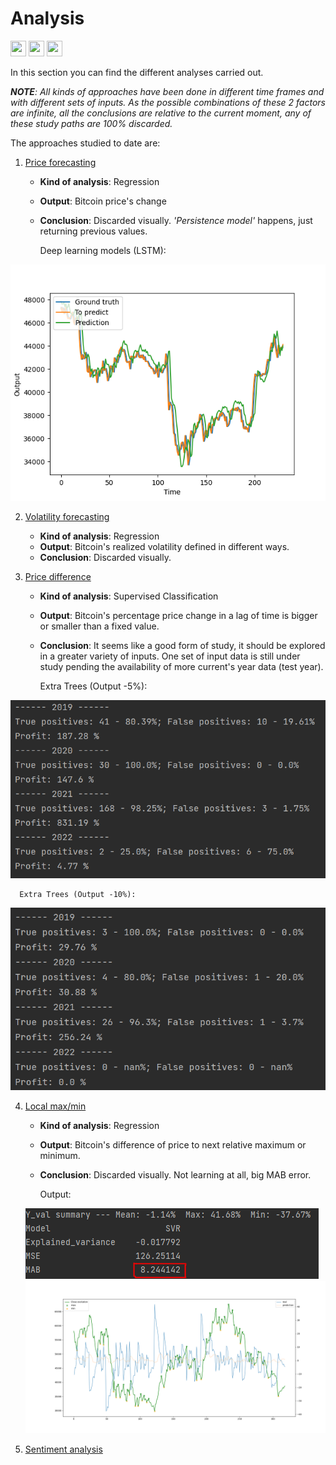 # Analysis
<img height="25" width="25" src="https://unpkg.com/simple-icons@v6/icons/python.svg"/> <img height="25" width="25" src="https://unpkg.com/simple-icons@v6/icons/pytorch.svg"/> <img height="25" width="25" src="https://unpkg.com/simple-icons@v6/icons/scikitlearn.svg"/>

In this section you can find the different analyses carried out.  

_**NOTE**: All kinds of approaches have been done in different time frames and with different sets of inputs. As the possible combinations of these 2 factors are infinite, all the conclusions are relative to the current moment, any of these study paths are 100% discarded._

The approaches studied to date are:

1. [Price forecasting](Price_forecast)

    - **Kind of analysis**: Regression 
    - **Output**: Bitcoin price's change
    - **Conclusion**: Discarded visually. _'Persistence model'_ happens, just returning previous values.
   

      Deep learning models (LSTM):

<img src="https://github.com/pvillegasmartin/cryptocurrencies/blob/main/Analysis/Price_forecast/DL/Test_2022_4H_out1_inputsdim7_ldim2_nsteps7.png?raw=True"/>

2. [Volatility forecasting](Volatility)

   - **Kind of analysis**: Regression 
   - **Output**: Bitcoin's realized volatility defined in different ways.
   - **Conclusion**: Discarded visually.

3. [Price difference](Dif_price)

   - **Kind of analysis**: Supervised Classification 
   - **Output**: Bitcoin's percentage price change in a lag of time is bigger or smaller than a fixed value.
   - **Conclusion**: It seems like a good form of study, it should be explored in a greater variety of inputs. One set of input data is still under study pending the availability of more current's year data (test year).


      Extra Trees (Output -5%):

<img src="https://github.com/pvillegasmartin/cryptocurrencies/blob/main/Analysis/Dif_price/Study%202%20-%20ML%20evolution%20values/Output_ET_-5.PNG?raw=True"/>

      Extra Trees (Output -10%):

<img src="https://github.com/pvillegasmartin/cryptocurrencies/blob/main/Analysis/Dif_price/Study%202%20-%20ML%20evolution%20values/Output_ET_-10.PNG?raw=True"/>


4. [Local max/min](MAXMIN%20Locals)

   - **Kind of analysis**: Regression 
   - **Output**: Bitcoin's difference of price to next relative maximum or minimum.
   - **Conclusion**: Discarded visually. Not learning at all, big MAB error.
   

      Output:

   <img src="https://github.com/pvillegasmartin/cryptocurrencies/blob/main/Analysis/MAXMIN%20Locals/Error%20best%20model.PNG?raw=True"/>
   <img src="https://github.com/pvillegasmartin/cryptocurrencies/blob/main/Analysis/MAXMIN%20Locals/Regression%20output.png?raw=True"/>
   
   
5. [Sentiment analysis](Sentiment)